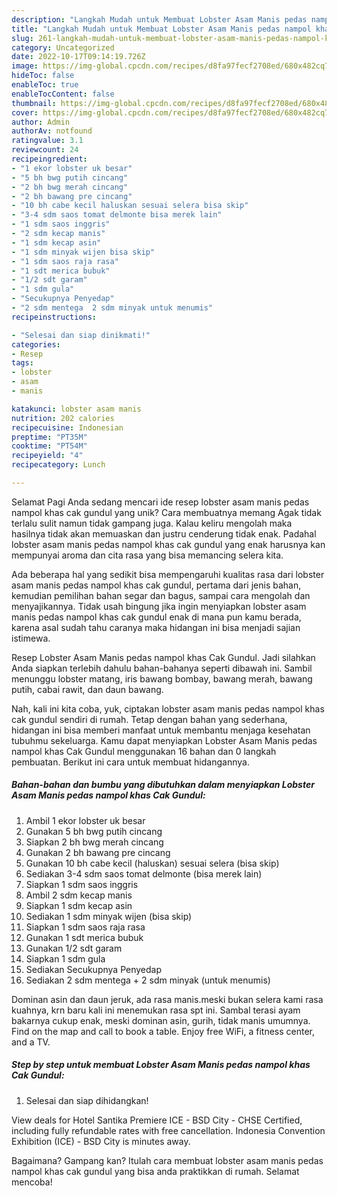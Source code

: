 ```yaml
---
description: "Langkah Mudah untuk Membuat Lobster Asam Manis pedas nampol khas Cak Gundul yang Lezat"
title: "Langkah Mudah untuk Membuat Lobster Asam Manis pedas nampol khas Cak Gundul yang Lezat"
slug: 261-langkah-mudah-untuk-membuat-lobster-asam-manis-pedas-nampol-khas-cak-gundul-yang-lezat
category: Uncategorized
date: 2022-10-17T09:14:19.726Z
image: https://img-global.cpcdn.com/recipes/d8fa97fecf2708ed/680x482cq70/lobster-asam-manis-pedas-nampol-khas-cak-gundul-foto-resep-utama.jpg
hideToc: false
enableToc: true
enableTocContent: false
thumbnail: https://img-global.cpcdn.com/recipes/d8fa97fecf2708ed/680x482cq70/lobster-asam-manis-pedas-nampol-khas-cak-gundul-foto-resep-utama.jpg
cover: https://img-global.cpcdn.com/recipes/d8fa97fecf2708ed/680x482cq70/lobster-asam-manis-pedas-nampol-khas-cak-gundul-foto-resep-utama.jpg
author: Admin
authorAv: notfound
ratingvalue: 3.1
reviewcount: 24
recipeingredient:
- "1 ekor lobster uk besar"
- "5 bh bwg putih cincang"
- "2 bh bwg merah cincang"
- "2 bh bawang pre cincang"
- "10 bh cabe kecil haluskan sesuai selera bisa skip"
- "3-4 sdm saos tomat delmonte bisa merek lain"
- "1 sdm saos inggris"
- "2 sdm kecap manis"
- "1 sdm kecap asin"
- "1 sdm minyak wijen bisa skip"
- "1 sdm saos raja rasa"
- "1 sdt merica bubuk"
- "1/2 sdt garam"
- "1 sdm gula"
- "Secukupnya Penyedap"
- "2 sdm mentega  2 sdm minyak untuk menumis"
recipeinstructions:

- "Selesai dan siap dinikmati!"
categories:
- Resep
tags:
- lobster
- asam
- manis

katakunci: lobster asam manis 
nutrition: 202 calories
recipecuisine: Indonesian
preptime: "PT35M"
cooktime: "PT54M"
recipeyield: "4"
recipecategory: Lunch

---
```



Selamat Pagi Anda sedang mencari ide resep lobster asam manis pedas nampol khas cak gundul yang unik? Cara membuatnya memang Agak tidak terlalu sulit namun tidak gampang juga. Kalau keliru mengolah maka hasilnya tidak akan memuaskan dan justru cenderung tidak enak. Padahal lobster asam manis pedas nampol khas cak gundul yang enak harusnya kan mempunyai aroma dan cita rasa yang bisa memancing selera kita.


Ada beberapa hal yang sedikit bisa mempengaruhi kualitas rasa dari lobster asam manis pedas nampol khas cak gundul, pertama dari jenis bahan, kemudian pemilihan bahan segar dan bagus, sampai cara mengolah dan menyajikannya. Tidak usah bingung jika ingin menyiapkan lobster asam manis pedas nampol khas cak gundul enak di mana pun kamu berada, karena asal sudah tahu caranya maka hidangan ini bisa menjadi sajian istimewa.

Resep Lobster Asam Manis pedas nampol khas Cak Gundul. Jadi silahkan Anda siapkan terlebih dahulu bahan-bahanya seperti dibawah ini. Sambil menunggu lobster matang, iris bawang bombay, bawang merah, bawang putih, cabai rawit, dan daun bawang.


Nah, kali ini kita coba, yuk, ciptakan lobster asam manis pedas nampol khas cak gundul sendiri di rumah. Tetap dengan bahan yang sederhana, hidangan ini bisa memberi manfaat untuk membantu menjaga kesehatan tubuhmu sekeluarga. Kamu dapat menyiapkan Lobster Asam Manis pedas nampol khas Cak Gundul menggunakan 16 bahan dan 0 langkah pembuatan. Berikut ini cara untuk membuat hidangannya.

<!--inarticleads1-->

##### Bahan-bahan dan bumbu yang dibutuhkan dalam menyiapkan Lobster Asam Manis pedas nampol khas Cak Gundul:

1. Ambil 1 ekor lobster uk besar
1. Gunakan 5 bh bwg putih cincang
1. Siapkan 2 bh bwg merah cincang
1. Gunakan 2 bh bawang pre cincang
1. Gunakan 10 bh cabe kecil (haluskan) sesuai selera (bisa skip)
1. Sediakan 3-4 sdm saos tomat delmonte (bisa merek lain)
1. Siapkan 1 sdm saos inggris
1. Ambil 2 sdm kecap manis
1. Siapkan 1 sdm kecap asin
1. Sediakan 1 sdm minyak wijen (bisa skip)
1. Siapkan 1 sdm saos raja rasa
1. Gunakan 1 sdt merica bubuk
1. Gunakan 1/2 sdt garam
1. Siapkan 1 sdm gula
1. Sediakan Secukupnya Penyedap
1. Sediakan 2 sdm mentega + 2 sdm minyak (untuk menumis)


Dominan asin dan daun jeruk, ada rasa manis.meski bukan selera kami rasa kuahnya, krn baru kali ini menemukan rasa spt ini. Sambal terasi ayam bakarnya cukup enak, meski dominan asin, gurih, tidak manis umumnya. Find on the map and call to book a table. Enjoy free WiFi, a fitness center, and a TV. 

<!--inarticleads2-->

##### Step by step untuk membuat Lobster Asam Manis pedas nampol khas Cak Gundul:


1. Selesai dan siap dihidangkan!

View deals for Hotel Santika Premiere ICE - BSD City - CHSE Certified, including fully refundable rates with free cancellation. Indonesia Convention Exhibition (ICE) - BSD City is minutes away. 

Bagaimana? Gampang kan? Itulah cara membuat lobster asam manis pedas nampol khas cak gundul yang bisa anda praktikkan di rumah. Selamat mencoba!
